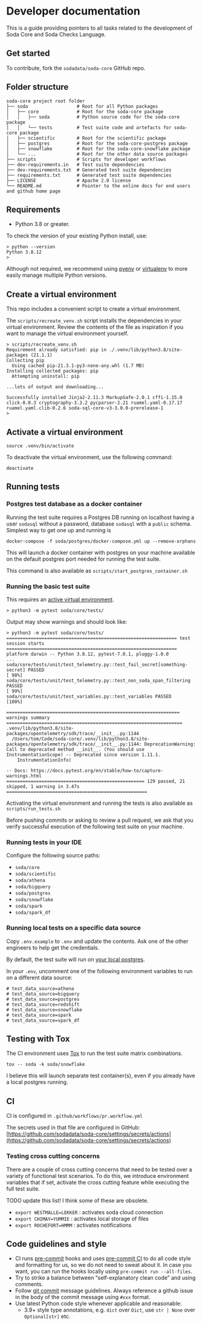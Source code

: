 # Developer documentation

This is a guide providing pointers to all tasks related to the development of Soda Core and Soda Checks Language.

## Get started

To contribute, fork the `sodadata/soda-core` GitHub repo.

## Folder structure

```
soda-core project root folder
├── soda                  # Root for all Python packages
│   ├── core              # Root for the soda-core package
│   │   ├── soda          # Python source code for the soda-core package
│   │   └── tests         # Test suite code and artefacts for soda-core package
│   ├── scientific        # Root for the scientific package
│   ├── postgres          # Root for the soda-core-postgres package
│   ├── snowflake         # Root for the soda-core-snowflake package
│   └── ...               # Root for the other data source packages
├── scripts               # Scripts for developer workflows
├── dev-requirements.in   # Test suite dependencies
├── dev-requirements.txt  # Generated test suite dependencies
├── requirements.txt      # Generated test suite dependencies
├── LICENSE               # Apache 2.0 license
└── README.md             # Pointer to the online docs for end users and github home page
```

## Requirements

* Python 3.8 or greater.

To check the version of your existing Python install, use:
```
> python --version
Python 3.8.12
>
```

Although not required, we recommend using [pyenv](https://github.com/pyenv/pyenv) or [virtualenv](https://virtualenv.pypa.io/en/latest/) to more easily manage multiple Python
versions.

## Create a virtual environment

This repo includes a convenient script to create a virtual environment.

The `scripts/recreate_venv.sh` script installs the dependencies in your virtual environment.  Review the contents of the file
as inspiration if you want to manage the virtual environment yourself.

```
> scripts/recreate_venv.sh
Requirement already satisfied: pip in ./.venv/lib/python3.8/site-packages (21.1.1)
Collecting pip
  Using cached pip-21.3.1-py3-none-any.whl (1.7 MB)
Installing collected packages: pip
  Attempting uninstall: pip

...lots of output and downloading...

Successfully installed Jinja2-2.11.3 MarkupSafe-2.0.1 cffi-1.15.0 click-8.0.3 cryptography-3.3.2 pycparser-2.21 ruamel.yaml-0.17.17 ruamel.yaml.clib-0.2.6 soda-sql-core-v3-3.0.0-prerelease-1
>
```

## Activate a virtual environment

```
source .venv/bin/activate
```
To deactivate the virtual environment, use the following command:

```
deactivate
```

## Running tests

### Postgres test database as a docker container

Running the test suite requires a Postgres DB running on localhost having a user `sodasql`
without a password, database `sodasql` with a `public` schema.  Simplest way to get one
up and running is

```shell
docker-compose -f soda/postgres/docker-compose.yml up --remove-orphans
```
This will launch a docker container with postgres on your machine available on the default postgres port
needed for running the test suite.

This command is also available as `scripts/start_postgres_container.sh`

### Running the basic test suite

This requires an [active virtual environment](#activate-a-virtual-environment).

```shell
> python3 -m pytest soda/core/tests/
```

Output may show warnings and should look like:
```
> python3 -m pytest soda/core/tests/
=============================================================== test session starts ===============================================================
platform darwin -- Python 3.8.12, pytest-7.0.1, pluggy-1.0.0
...
soda/core/tests/unit/test_telemetry.py::test_fail_secret[something-secret] PASSED                                                           [ 98%]
soda/core/tests/unit/test_telemetry.py::test_non_soda_span_filtering PASSED                                                                 [ 99%]
soda/core/tests/unit/test_variables.py::test_variables PASSED                                                                               [100%]

================================================================ warnings summary =================================================================
.venv/lib/python3.8/site-packages/opentelemetry/sdk/trace/__init__.py:1144
  /Users/tom/Code/soda-core/.venv/lib/python3.8/site-packages/opentelemetry/sdk/trace/__init__.py:1144: DeprecationWarning: Call to deprecated method __init__. (You should use InstrumentationScope) -- Deprecated since version 1.11.1.
    InstrumentationInfo(

-- Docs: https://docs.pytest.org/en/stable/how-to/capture-warnings.html
=================================================== 129 passed, 21 skipped, 1 warning in 3.47s ====================================================

```

Activating the virtual environment and running the tests is also available as `scripts/run_tests.sh`

Before pushing commits or asking to review a pull request, we ask that you verify successful execution of
the following test suite on your machine.

### Running tests in your IDE

Configure the following source paths:
* `soda/core`
* `soda/scientific`
* `soda/athena`
* `soda/bigquery`
* `soda/postgres`
* `soda/snowflake`
* `soda/spark`
* `soda/spark_df`

### Running local tests on a specific data source

Copy `.env.example` to `.env` and update the contents.  Ask one of the other engineers to help get the credentials.

By default, the test suite will run on [your local postgres](#postgres-test-database-as-a-docker-container).

In your `.env`, uncomment one of the following environment variables to run on a different data source:
```
# test_data_source=athena
# test_data_source=bigquery
# test_data_source=postgres
# test_data_source=redshift
# test_data_source=snowflake
# test_data_source=spark
# test_data_source=spark_df
```

## Testing with Tox

The CI environment uses [Tox]() to run the test suite matrix combinations.

```
tox -- soda -k soda/snowflake
```

I believe this will launch separate test container(s), even if you already have a local postgres running.

## CI

CI is configured in `.github/workflows/pr.workflow.yml`

The secrets used in that file are configured in GitHub: [https://github.com/sodadata/soda-core/settings/secrets/actions](https://github.com/sodadata/soda-core/settings/secrets/actions)

### Testing cross cutting concerns

There are a couple of cross cutting concerns that need to be tested over a variety of functional
test scenarios.  To do this, we introduce environment variables that if set, activate the cross
cutting feature while executing the full test suite.

TODO update this list!  I think some of these are obsolete.

* `export WESTMALLE=LEKKER` : activates soda cloud connection
* `export CHIMAY=YUMMIE` : activates local storage of files
* `export ROCHEFORT=HMMM` : activates notifications


## Code guidelines and style

- CI runs [pre-commit](http://pre-commit.com) hooks and uses [pre-commit CI](https://pre-commit.ci) to do all code style and formatting for us, so we do not need to sweat about it. In case you want, you can run the hooks locally using `pre-commit run --all-files`.
- Try to strike a balance between “self-explanatory clean code” and using comments.
- Follow [git commit](https://tbaggery.com/2008/04/19/a-note-about-git-commit-messages.html) message guidelines. Always reference a github issue in the body of the commit message using `#xxx` format.
- Use latest Python code style whenever applicable and reasonable:
    - 3.9+ style type annotations, e.g. `dict` over `Dict`, use  `str | None` over `Optional[str]` etc.
